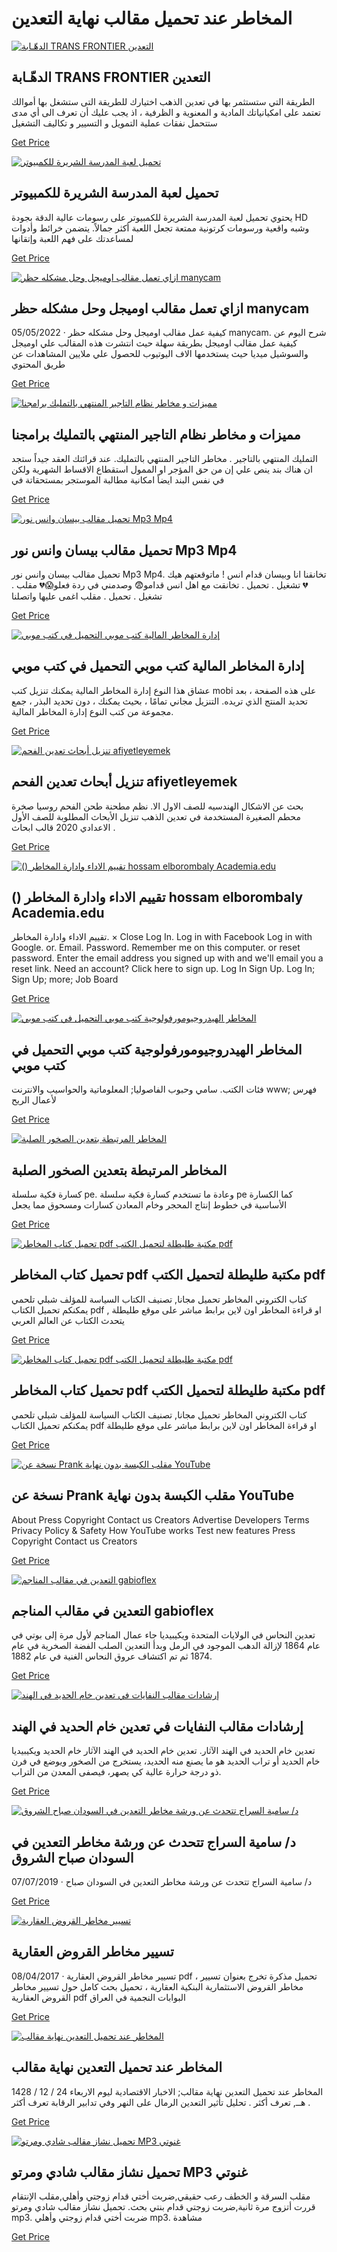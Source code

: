 # المخاطر عند تحميل مقالب نهاية التعدين
<a href="https://mnn.zoosnet.net/LR/Chatpre.aspx?id=MNN94995150&p=https://vbl.co.za/" target="_blank">![الدهّـابة TRANS FRONTIER التعدين](https://raw.githubusercontent.com/gcmcrusher/imgs/main/752.jpg)</a>
## الدهّـابة TRANS FRONTIER التعدين
 الطريقة التي ستستثمر بها في تعدين الذهب اختيارك للطريقة التى ستشغل بها أموالك تعتمد على امكيانياتك المادية و المعنوية و الظرفية ، اذ يجب عليك أن تعرف الى أي مدى ستتحمل نفقات عملية التمويل و التسيير و تكاليف التشغيل 
<a href="https://mnn.zoosnet.net/LR/Chatpre.aspx?id=MNN94995150&p=https://vbl.co.za/" target="_blank">Get Price</a>
<a href="https://mnn.zoosnet.net/LR/Chatpre.aspx?id=MNN94995150&p=https://vbl.co.za/" target="_blank">![تحميل لعبة المدرسة الشريرة للكمبيوتر](https://raw.githubusercontent.com/gcmcrusher/imgs/main/787.jpg)</a>
## تحميل لعبة المدرسة الشريرة للكمبيوتر
يحتوي تحميل لعبة المدرسة الشريرة للكمبيوتر على رسومات عالية الدقة بجودة HD وشبه واقعية ورسومات كرتونية ممتعة تجعل اللعبة أكثر جمالاً. يتضمن خرائط وأدوات لمساعدتك على فهم اللعبة وإتقانها 
<a href="https://mnn.zoosnet.net/LR/Chatpre.aspx?id=MNN94995150&p=https://vbl.co.za/" target="_blank">Get Price</a>
<a href="https://mnn.zoosnet.net/LR/Chatpre.aspx?id=MNN94995150&p=https://vbl.co.za/" target="_blank">![ازاي تعمل مقالب اوميجل وحل مشكله حظر manycam](https://raw.githubusercontent.com/gcmcrusher/imgs/main/43.jpg)</a>
## ازاي تعمل مقالب اوميجل وحل مشكله حظر manycam
05/05/2022 · كيفية عمل مقالب اوميجل وحل مشكله حظر manycam. شرح اليوم عن كيفية عمل مقالب اوميجل بطريقة سهلة حيث انتشرت هذه المقالب علي اوميجل والسوشيل ميديا حيث يستخدمها الاف اليوتيوب للحصول علي ملايين المشاهدات عن طريق المحتوي 
<a href="https://mnn.zoosnet.net/LR/Chatpre.aspx?id=MNN94995150&p=https://vbl.co.za/" target="_blank">Get Price</a>
<a href="https://mnn.zoosnet.net/LR/Chatpre.aspx?id=MNN94995150&p=https://vbl.co.za/" target="_blank">![مميزات و مخاطر نظام التاجير المنتهي بالتمليك برامجنا](https://raw.githubusercontent.com/gcmcrusher/imgs/main/177.jpg)</a>
## مميزات و مخاطر نظام التاجير المنتهي بالتمليك برامجنا
التمليك المنتهي بالتاجير . مخاطر التاجير المنتهي بالتمليك. عند قرائتك العقد جيداً ستجد ان هناك بند ينص علي إن من حق المؤجر او الممول استقطاع الاقساط الشهرية ولكن في نفس البند ايضاً امكانية مطالبة الموستجر بمستحقاتة في 
<a href="https://mnn.zoosnet.net/LR/Chatpre.aspx?id=MNN94995150&p=https://vbl.co.za/" target="_blank">Get Price</a>
<a href="https://mnn.zoosnet.net/LR/Chatpre.aspx?id=MNN94995150&p=https://vbl.co.za/" target="_blank">![تحميل مقالب بيسان وانس نور Mp3 Mp4](https://raw.githubusercontent.com/gcmcrusher/imgs/main/227.jpg)</a>
## تحميل مقالب بيسان وانس نور Mp3 Mp4
تحميل مقالب بيسان وانس نور Mp3 Mp4. تخانقنا انا وبيسان قدام انس ! ماتوقعتهم هيك 💔 تشغيل . تحميل . تخانقت مع اهل انس قدامو😨 وصدمني في ردة فعلو😱💔 مقلب . تشغيل . تحميل . مقلب اغمى عليها واتصلنا 
<a href="https://mnn.zoosnet.net/LR/Chatpre.aspx?id=MNN94995150&p=https://vbl.co.za/" target="_blank">Get Price</a>
<a href="https://mnn.zoosnet.net/LR/Chatpre.aspx?id=MNN94995150&p=https://vbl.co.za/" target="_blank">![إدارة المخاطر المالية كتب موبي التحميل في كتب موبي](https://raw.githubusercontent.com/gcmcrusher/imgs/main/251.jpg)</a>
## إدارة المخاطر المالية كتب موبي التحميل في كتب موبي
عشاق هذا النوع إدارة المخاطر المالية يمكنك تنزيل كتب mobi على هذه الصفحة ، بعد تحديد المنتج الذي تريده. التنزيل مجاني تمامًا ، بحيث يمكنك ، دون تحديد البذر ، جمع مجموعة من كتب النوع إدارة المخاطر المالية.
<a href="https://mnn.zoosnet.net/LR/Chatpre.aspx?id=MNN94995150&p=https://vbl.co.za/" target="_blank">Get Price</a>
<a href="https://mnn.zoosnet.net/LR/Chatpre.aspx?id=MNN94995150&p=https://vbl.co.za/" target="_blank">![تنزيل أبحاث تعدين الفحم afiyetleyemek](https://raw.githubusercontent.com/gcmcrusher/imgs/main/802.jpg)</a>
## تنزيل أبحاث تعدين الفحم afiyetleyemek
بحث عن الاشكال الهندسيه للصف الاول الا. نظم مطحنة طحن الفحم روسيا صخرة محطم الصغيرة المستخدمة في تعدين الذهب تنزيل الأبحاث المطلوبة للصف الأول الاعدادي 2020 قالب ابحاث .
<a href="https://mnn.zoosnet.net/LR/Chatpre.aspx?id=MNN94995150&p=https://vbl.co.za/" target="_blank">Get Price</a>
<a href="https://mnn.zoosnet.net/LR/Chatpre.aspx?id=MNN94995150&p=https://vbl.co.za/" target="_blank">![() تقييم الاداء وادارة المخاطر hossam elborombaly Academia.edu](https://raw.githubusercontent.com/gcmcrusher/imgs/main/169.jpg)</a>
## () تقييم الاداء وادارة المخاطر hossam elborombaly Academia.edu
تقييم الاداء وادارة المخاطر. × Close Log In. Log in with Facebook Log in with Google. or. Email. Password. Remember me on this computer. or reset password. Enter the email address you signed up with and we'll email you a reset link. Need an account? Click here to sign up. Log In Sign Up. Log In; Sign Up; more; Job Board 
<a href="https://mnn.zoosnet.net/LR/Chatpre.aspx?id=MNN94995150&p=https://vbl.co.za/" target="_blank">Get Price</a>
<a href="https://mnn.zoosnet.net/LR/Chatpre.aspx?id=MNN94995150&p=https://vbl.co.za/" target="_blank">![المخاطر الهيدروجيومورفولوجية كتب موبي التحميل في كتب موبي](https://raw.githubusercontent.com/gcmcrusher/imgs/main/455.jpg)</a>
## المخاطر الهيدروجيومورفولوجية كتب موبي التحميل في كتب موبي
فئات الكتب. سامي وحبوب الفاصوليا; المعلوماتية والحواسيب والانترنت www; فهرس لأعمال الريح
<a href="https://mnn.zoosnet.net/LR/Chatpre.aspx?id=MNN94995150&p=https://vbl.co.za/" target="_blank">Get Price</a>
<a href="https://mnn.zoosnet.net/LR/Chatpre.aspx?id=MNN94995150&p=https://vbl.co.za/" target="_blank">![المخاطر المرتبطة بتعدين الصخور الصلبة](https://raw.githubusercontent.com/gcmcrusher/imgs/main/313.jpg)</a>
## المخاطر المرتبطة بتعدين الصخور الصلبة
كسارة فكية سلسلة pe. وعادة ما تستخدم كسارة فكية سلسلة pe كما الكسارة الأساسية في خطوط إنتاج المحجر وخام المعادن كسارات ومسحوق مما يجعل
<a href="https://mnn.zoosnet.net/LR/Chatpre.aspx?id=MNN94995150&p=https://vbl.co.za/" target="_blank">Get Price</a>
<a href="https://mnn.zoosnet.net/LR/Chatpre.aspx?id=MNN94995150&p=https://vbl.co.za/" target="_blank">![تحميل كتاب المخاطر pdf مكتبة طليطلة لتحميل الكتب pdf](https://raw.githubusercontent.com/gcmcrusher/imgs/main/465.jpg)</a>
## تحميل كتاب المخاطر pdf مكتبة طليطلة لتحميل الكتب pdf
كتاب الكتروني المخاطر تحميل مجانا, تصنيف الكتاب السياسة للمؤلف شبلي تلحمي يمكنكم تحميل الكتاب pdf او قراءة المخاطر اون لاين برابط مباشر على موقع طليطلة , يتحدث الكتاب عن العالم العربي 
<a href="https://mnn.zoosnet.net/LR/Chatpre.aspx?id=MNN94995150&p=https://vbl.co.za/" target="_blank">Get Price</a>
<a href="https://mnn.zoosnet.net/LR/Chatpre.aspx?id=MNN94995150&p=https://vbl.co.za/" target="_blank">![تحميل كتاب المخاطر pdf مكتبة طليطلة لتحميل الكتب pdf](https://raw.githubusercontent.com/gcmcrusher/imgs/main/48.jpg)</a>
## تحميل كتاب المخاطر pdf مكتبة طليطلة لتحميل الكتب pdf
كتاب الكتروني المخاطر تحميل مجانا, تصنيف الكتاب السياسة للمؤلف شبلي تلحمي يمكنكم تحميل الكتاب pdf او قراءة المخاطر اون لاين برابط مباشر على موقع طليطلة
<a href="https://mnn.zoosnet.net/LR/Chatpre.aspx?id=MNN94995150&p=https://vbl.co.za/" target="_blank">Get Price</a>
<a href="https://mnn.zoosnet.net/LR/Chatpre.aspx?id=MNN94995150&p=https://vbl.co.za/" target="_blank">![نسخة عن Prank مقلب الكبسة بدون نهاية YouTube](https://raw.githubusercontent.com/gcmcrusher/imgs/main/856.jpg)</a>
## نسخة عن Prank مقلب الكبسة بدون نهاية YouTube
About Press Copyright Contact us Creators Advertise Developers Terms Privacy Policy & Safety How YouTube works Test new features Press Copyright Contact us Creators 
<a href="https://mnn.zoosnet.net/LR/Chatpre.aspx?id=MNN94995150&p=https://vbl.co.za/" target="_blank">Get Price</a>
<a href="https://mnn.zoosnet.net/LR/Chatpre.aspx?id=MNN94995150&p=https://vbl.co.za/" target="_blank">![التعدين في مقالب المناجم gabioflex](https://raw.githubusercontent.com/gcmcrusher/imgs/main/814.jpg)</a>
## التعدين في مقالب المناجم gabioflex
تعدين النحاس في الولايات المتحدة ويكيبيديا جاء عمال المناجم لأول مرة إلى بوتي في عام 1864 لإزالة الدهب الموجود في الرمل وبدأ التعدين الصلب الفضة الصخرية في عام 1874 ثم تم اكتشاف عروق النحاس الغنية في عام 1882.
<a href="https://mnn.zoosnet.net/LR/Chatpre.aspx?id=MNN94995150&p=https://vbl.co.za/" target="_blank">Get Price</a>
<a href="https://mnn.zoosnet.net/LR/Chatpre.aspx?id=MNN94995150&p=https://vbl.co.za/" target="_blank">![إرشادات مقالب النفايات في تعدين خام الحديد في الهند](https://raw.githubusercontent.com/gcmcrusher/imgs/main/620.jpg)</a>
## إرشادات مقالب النفايات في تعدين خام الحديد في الهند
تعدين خام الحديد في الهند الآثار. تعدين خام الحديد في الهند الآثار خام الحديد ويكيبيديا خام الحديد أو تراب الحديد هو ما يصنع منه الحديد، يستخرج من الصخور ويوضع في فرن ذو درجة حرارة عالية كي يصهر، فيصفى المعدن من التراب.
<a href="https://mnn.zoosnet.net/LR/Chatpre.aspx?id=MNN94995150&p=https://vbl.co.za/" target="_blank">Get Price</a>
<a href="https://mnn.zoosnet.net/LR/Chatpre.aspx?id=MNN94995150&p=https://vbl.co.za/" target="_blank">![د/ سامية السراج تتحدث عن ورشة مخاطر التعدين في السودان صباح الشروق](https://raw.githubusercontent.com/gcmcrusher/imgs/main/35.jpg)</a>
## د/ سامية السراج تتحدث عن ورشة مخاطر التعدين في السودان صباح الشروق
07/07/2019 · د/ سامية السراج تتحدث عن ورشة مخاطر التعدين في السودان صباح 
<a href="https://mnn.zoosnet.net/LR/Chatpre.aspx?id=MNN94995150&p=https://vbl.co.za/" target="_blank">Get Price</a>
<a href="https://mnn.zoosnet.net/LR/Chatpre.aspx?id=MNN94995150&p=https://vbl.co.za/" target="_blank">![تسيير مخاطر القروض العقارية](https://raw.githubusercontent.com/gcmcrusher/imgs/main/258.jpg)</a>
## تسيير مخاطر القروض العقارية
08/04/2017 · تسيير مخاطر القروض العقارية pdf ، تحميل مذكرة تخرج بعنوان تسيير مخاطر القروض الاستثمارية البنكية العقارية ، تحميل بحث كامل حول تسيير مخاطر القروض العقارية pdf البوابات النجمية في العراق 
<a href="https://mnn.zoosnet.net/LR/Chatpre.aspx?id=MNN94995150&p=https://vbl.co.za/" target="_blank">Get Price</a>
<a href="https://mnn.zoosnet.net/LR/Chatpre.aspx?id=MNN94995150&p=https://vbl.co.za/" target="_blank">![المخاطر عند تحميل التعدين نهاية مقالب](https://raw.githubusercontent.com/gcmcrusher/imgs/main/758.jpg)</a>
## المخاطر عند تحميل التعدين نهاية مقالب
المخاطر عند تحميل التعدين نهاية مقالب; الاخبار الاقتصادية ليوم الاربعاء 24 / 12 / 1428 هــ, تعرف أكثر . تحليل تأثير التعدين الرمال على النهر وفي تدابير الرقابة تعرف أكثر .
<a href="https://mnn.zoosnet.net/LR/Chatpre.aspx?id=MNN94995150&p=https://vbl.co.za/" target="_blank">Get Price</a>
<a href="https://mnn.zoosnet.net/LR/Chatpre.aspx?id=MNN94995150&p=https://vbl.co.za/" target="_blank">![تحميل نشاز مقالب شادي ومرتو MP3 غنوتي](https://raw.githubusercontent.com/gcmcrusher/imgs/main/90.jpg)</a>
## تحميل نشاز مقالب شادي ومرتو MP3 غنوتي
مقلب السرقة و الخطف رعب حقيقي,ضربت أختي قدام زوجتي وأهلي,مقلب الإنتقام قررت أتزوج مرة ثانية,ضربت زوجتي قدام بنتي بحث. تحميل نشاز مقالب شادي ومرتو mp3. ضربت أختي قدام زوجتي وأهلي mp3. مشاهدة 
<a href="https://mnn.zoosnet.net/LR/Chatpre.aspx?id=MNN94995150&p=https://vbl.co.za/" target="_blank">Get Price</a>
